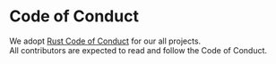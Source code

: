 # Code of Conduct 
We adopt [Rust Code of Conduct](https://www.rust-lang.org/policies/code-of-conduct) for our all projects.  
All contributors are expected to read and follow the Code of Conduct.
